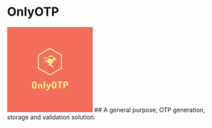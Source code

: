 # OnlyOTP

<img src="https://raw.githubusercontent.com/OnlyOTP/OnlyOtpAssets/master/images/facebook_profile_image.png" alt="OnlyOTP Logo" width="200" />
## A general purpose, OTP generation, storage and validation solution. 
